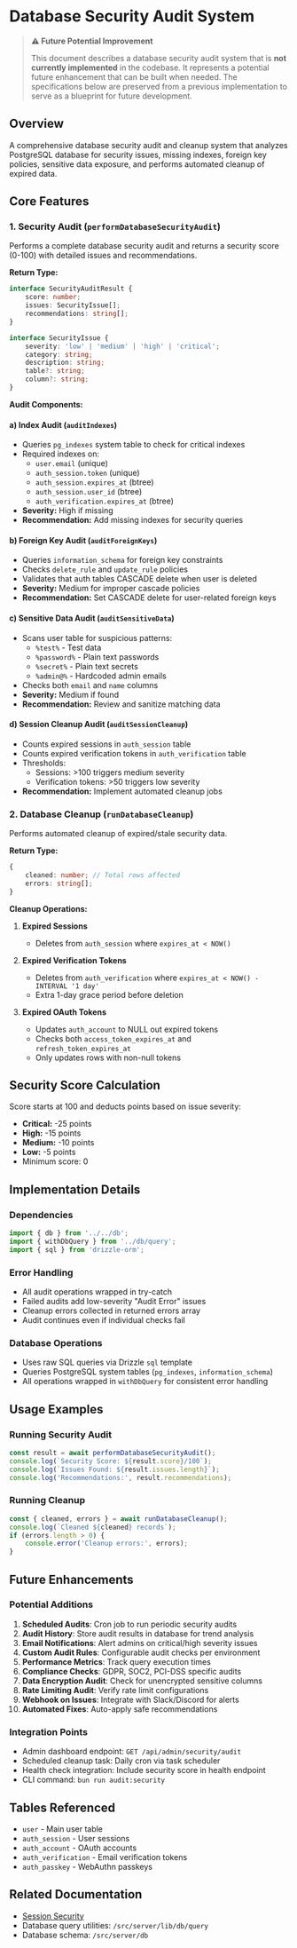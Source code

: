# Database Security Audit System

> **⚠️ Future Potential Improvement**
>
> This document describes a database security audit system that is **not currently implemented** in the codebase. It represents a potential future enhancement that can be built when needed. The specifications below are preserved from a previous implementation to serve as a blueprint for future development.

## Overview

A comprehensive database security audit and cleanup system that analyzes PostgreSQL database for security issues, missing indexes, foreign key policies, sensitive data exposure, and performs automated cleanup of expired data.

## Core Features

### 1. Security Audit (`performDatabaseSecurityAudit`)

Performs a complete database security audit and returns a security score (0-100) with detailed issues and recommendations.

**Return Type:**

```typescript
interface SecurityAuditResult {
    score: number;
    issues: SecurityIssue[];
    recommendations: string[];
}

interface SecurityIssue {
    severity: 'low' | 'medium' | 'high' | 'critical';
    category: string;
    description: string;
    table?: string;
    column?: string;
}
```

**Audit Components:**

#### a) Index Audit (`auditIndexes`)

- Queries `pg_indexes` system table to check for critical indexes
- Required indexes on:
    - `user.email` (unique)
    - `auth_session.token` (unique)
    - `auth_session.expires_at` (btree)
    - `auth_session.user_id` (btree)
    - `auth_verification.expires_at` (btree)
- **Severity:** High if missing
- **Recommendation:** Add missing indexes for security queries

#### b) Foreign Key Audit (`auditForeignKeys`)

- Queries `information_schema` for foreign key constraints
- Checks `delete_rule` and `update_rule` policies
- Validates that auth tables CASCADE delete when user is deleted
- **Severity:** Medium for improper cascade policies
- **Recommendation:** Set CASCADE delete for user-related foreign keys

#### c) Sensitive Data Audit (`auditSensitiveData`)

- Scans user table for suspicious patterns:
    - `%test%` - Test data
    - `%password%` - Plain text passwords
    - `%secret%` - Plain text secrets
    - `%admin@%` - Hardcoded admin emails
- Checks both `email` and `name` columns
- **Severity:** Medium if found
- **Recommendation:** Review and sanitize matching data

#### d) Session Cleanup Audit (`auditSessionCleanup`)

- Counts expired sessions in `auth_session` table
- Counts expired verification tokens in `auth_verification` table
- Thresholds:
    - Sessions: >100 triggers medium severity
    - Verification tokens: >50 triggers low severity
- **Recommendation:** Implement automated cleanup jobs

### 2. Database Cleanup (`runDatabaseCleanup`)

Performs automated cleanup of expired/stale security data.

**Return Type:**

```typescript
{
    cleaned: number; // Total rows affected
    errors: string[];
}
```

**Cleanup Operations:**

1. **Expired Sessions**
    - Deletes from `auth_session` where `expires_at < NOW()`

2. **Expired Verification Tokens**
    - Deletes from `auth_verification` where `expires_at < NOW() - INTERVAL '1 day'`
    - Extra 1-day grace period before deletion

3. **Expired OAuth Tokens**
    - Updates `auth_account` to NULL out expired tokens
    - Checks both `access_token_expires_at` and `refresh_token_expires_at`
    - Only updates rows with non-null tokens

## Security Score Calculation

Score starts at 100 and deducts points based on issue severity:

- **Critical:** -25 points
- **High:** -15 points
- **Medium:** -10 points
- **Low:** -5 points
- Minimum score: 0

## Implementation Details

### Dependencies

```typescript
import { db } from '../../db';
import { withDbQuery } from '../db/query';
import { sql } from 'drizzle-orm';
```

### Error Handling

- All audit operations wrapped in try-catch
- Failed audits add low-severity "Audit Error" issues
- Cleanup errors collected in returned errors array
- Audit continues even if individual checks fail

### Database Operations

- Uses raw SQL queries via Drizzle `sql` template
- Queries PostgreSQL system tables (`pg_indexes`, `information_schema`)
- All operations wrapped in `withDbQuery` for consistent error handling

## Usage Examples

### Running Security Audit

```typescript
const result = await performDatabaseSecurityAudit();
console.log(`Security Score: ${result.score}/100`);
console.log(`Issues Found: ${result.issues.length}`);
console.log('Recommendations:', result.recommendations);
```

### Running Cleanup

```typescript
const { cleaned, errors } = await runDatabaseCleanup();
console.log(`Cleaned ${cleaned} records`);
if (errors.length > 0) {
    console.error('Cleanup errors:', errors);
}
```

## Future Enhancements

### Potential Additions

1. **Scheduled Audits**: Cron job to run periodic security audits
2. **Audit History**: Store audit results in database for trend analysis
3. **Email Notifications**: Alert admins on critical/high severity issues
4. **Custom Audit Rules**: Configurable audit checks per environment
5. **Performance Metrics**: Track query execution times
6. **Compliance Checks**: GDPR, SOC2, PCI-DSS specific audits
7. **Data Encryption Audit**: Check for unencrypted sensitive columns
8. **Rate Limiting Audit**: Verify rate limit configurations
9. **Webhook on Issues**: Integrate with Slack/Discord for alerts
10. **Automated Fixes**: Auto-apply safe recommendations

### Integration Points

- Admin dashboard endpoint: `GET /api/admin/security/audit`
- Scheduled cleanup task: Daily cron via task scheduler
- Health check integration: Include security score in health endpoint
- CLI command: `bun run audit:security`

## Tables Referenced

- `user` - Main user table
- `auth_session` - User sessions
- `auth_account` - OAuth accounts
- `auth_verification` - Email verification tokens
- `auth_passkey` - WebAuthn passkeys

## Related Documentation

- [Session Security](/docs/SESSION_SECURITY.md)
- Database query utilities: `/src/server/lib/db/query`
- Database schema: `/src/server/db`
